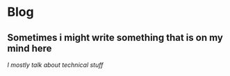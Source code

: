 # Blog

## Sometimes i might write something that is on my mind here

_I mostly talk about technical stuff_
